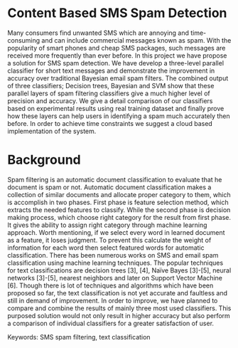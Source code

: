 # Content Based SMS Spam Detection

Many consumers find unwanted SMS which are annoying and time-consuming and can include commercial messages known as spam. With the popularity of smart phones and cheap SMS packages, such messages are received more frequently than ever before. 
In this project we have propose a solution for SMS spam detection. We have develop a three-level parallel classifier for short text messages and demonstrate the improvement in accuracy over traditional Bayesian email spam filters. 
The combined output of three classifiers; Decision trees, Bayesian and SVM show that these parallel layers of spam filtering classifiers give a much higher level of precision and accuracy.
We give a detail comparison of our classifiers based on experimental results using real training dataset and finally prove how these layers can help users in identifying a spam much accurately then before. 
In order to achieve time constraints we suggest a cloud based implementation of the system.   

# Background

Spam filtering is an automatic document classification to evaluate that he document is spam or not. Automatic document classification makes a collection of similar documents and allocate proper category to them, which is accomplish in two phases.
First phase is feature selection method, which extracts the needed features to classify. While the second phase is decision making process, which choose right category for the result from first phase. It gives the ability to assign right category through machine learning approach. Worth mentioning, if we select every word in learned document as a feature, it loses judgment. To prevent this calculate the weight of information for each word then select featured words for automatic classification.
There has been numerous works on SMS and email spam classification using machine learning techniques. The popular techniques for text classifications are decision trees [3], [4], Naïve Bayes [3]-[5], neural networks [3]-[5], nearest neighbors and later on Support Vector Machine [6]. Though there is lot of techniques and algorithms which have been proposed so far, the text classification is not yet accurate and faultless and still in demand of improvement. In order to improve, we have planned to compare and combine the results of mainly three most used classifiers. This purposed solution would not only result in higher accuracy but also perform a comparison of individual classifiers for a greater satisfaction of user.


Keywords: SMS spam filtering, text classification
